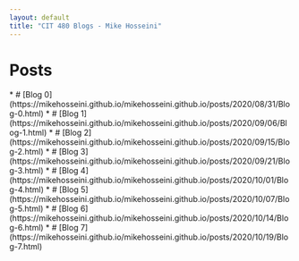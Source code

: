 ```yaml
---
layout: default
title: "CIT 480 Blogs - Mike Hosseini"
---
```

  <h1>Posts</h1>
    * #  [Blog 0](https://mikehosseini.github.io/mikehosseini.github.io/posts/2020/08/31/Blog-0.html) 
    * #  [Blog 1](https://mikehosseini.github.io/mikehosseini.github.io/posts/2020/09/06/Blog-1.html)
    * #  [Blog 2](https://mikehosseini.github.io/mikehosseini.github.io/posts/2020/09/15/Blog-2.html)
    * #  [Blog 3](https://mikehosseini.github.io/mikehosseini.github.io/posts/2020/09/21/Blog-3.html)
    * #  [Blog 4](https://mikehosseini.github.io/mikehosseini.github.io/posts/2020/10/01/Blog-4.html)
    * #  [Blog 5](https://mikehosseini.github.io/mikehosseini.github.io/posts/2020/10/07/Blog-5.html)
    * #  [Blog 6](https://mikehosseini.github.io/mikehosseini.github.io/posts/2020/10/14/Blog-6.html)
    * #  [Blog 7](https://mikehosseini.github.io/mikehosseini.github.io/posts/2020/10/19/Blog-7.html)
